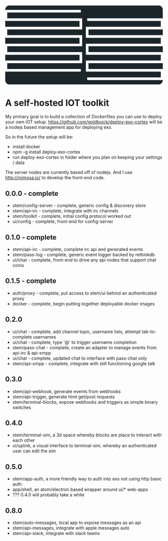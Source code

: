![exo-cortex](https://raw.githubusercontent.com/goldbuick/exo-cortex/master/logo.png)

A self-hosted IOT toolkit
=========================

My primary goal is to build a collection of Dockerfiles you can use to deploy your own IOT setup.
https://github.com/goldbuick/deploy-exo-cortex will be a nodejs based management app for deploying exo.

So in the future the setup will be:
* install docker
* npm -g install deploy-exo-cortex
* run deploy-exo-cortex in folder where you plan on keeping your settings / data

The server nodes are currently based off of nodejs. And I use http://mimosa.io/ to develop the front-end code.

## 0.0.0 - complete
* stem/config-server - complete, generic config & discovery store
* stem/api-irc - complete, integrate with irc channels
* stem/toolkit - complete, initial config protocol worked out
* ui/config - complete, front-end for config-server

## 0.1.0 - complete
* stem/api-irc - complete, complete irc api and generated events
* stem/pass-log - complete, generic event logger backed by rethinkdb
* ui/chat - complete, front-end to drive any api nodes that support chat coms

## 0.1.5 - complete
* auth/proxy - complete, put access to stem/ui behind an authenticated proxy
* docker - complete, begin putting together deployable docker images

## 0.2.0
* ui/chat - complete, add channel topic, username lists, attempt tab-to-complete usernames
* ui/chat - complete, type '@' to trigger username completion
* stem/pass-chat - complete, create an adapter to manage events from api-irc & api-xmpp
* ui/chat - complete, updated chat to interface with pass-chat only
* stem/api-xmpp - complete, integrate with still functioning google talk

## 0.3.0
* stem/api-webhook, generate events from webhooks
* stem/api-trigger, generate html get/post requests
* stem/terminal-blocks, expose webhooks and triggers as simple binary switches

## 0.4.0
* stem/terminal-sim, a 3d space whereby blocks are place to interact with each other
* ui/uplink, a visual interface to terminal-sim, whereby an authenticated user can edit the sim

## 0.5.0
* stem/app-auth, a more friendly way to auth into exo not using http basic auth
* app/shell, an atom/electron based wrapper around ui/* web-apps
* ??? 0.4.0 will probably take a while

## 0.8.0
* stem/auto-messages, local app to expose messages as an api
* stem/api-messages, integrate with apple messages auto
* stem/api-slack, integrate with slack teams
